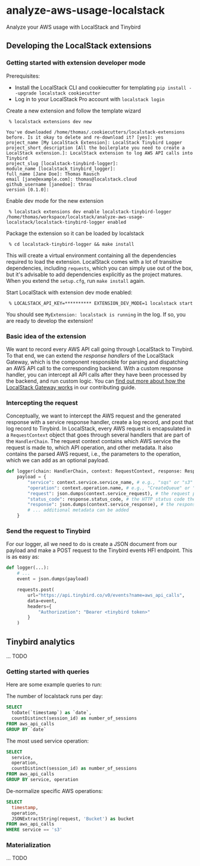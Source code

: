 # analyze-aws-usage-localstack
Analyze your AWS usage with LocalStack and Tinybird


## Developing the LocalStack extensions

### Getting started with extension developer mode

Prerequisites:

* Install the LocalStack CLI and cookiecutter for templating `pip install --upgrade localstack cookiecutter`
* Log in to your LocalStack Pro account with `localstack login`

Create a new extension and follow the template wizard

```console
 % localstack extensions dev new

You've downloaded /home/thomas/.cookiecutters/localstack-extensions before. Is it okay to delete and re-download it? [yes]: yes
project_name [My LocalStack Extension]: LocalStack Tinybird Logger    
project_short_description [All the boilerplate you need to create a LocalStack extension.]: LocalStack extension to log AWS API calls into Tinybird
project_slug [localstack-tinybird-logger]: 
module_name [localstack_tinybird_logger]: 
full_name [Jane Doe]: Thomas Rausch      
email [jane@example.com]: thomas@localstack.cloud
github_username [janedoe]: thrau
version [0.1.0]: 
```

Enable dev mode for the new extension
```console
 % localstack extensions dev enable localstack-tinybird-logger
/home/thomas/workspace/localstack/analyze-aws-usage-localstack/localstack-tinybird-logger enabled
```

Package the extension so it can be loaded by localstack
```console
 % cd localstack-tinybird-logger && make install
```
This will create a virtual environment containing all the dependencies required to load the extension.
LocalStack comes with a lot of transitive dependencies, including `requests`, which you can simply use out of the box, but it's advisable to add dependencies explicitly as the project matures.
When you extend the `setup.cfg`, run `make install` again.

Start LocalStack with extension dev mode enabled:
```console
 % LOCALSTACK_API_KEY=********** EXTENSION_DEV_MODE=1 localstack start
```
You should see `MyExtension: localstack is running` in the log. If so, you are ready to develop the extension!

### Basic idea of the extension

We want to record every AWS API call going through LocalStack to Tinybird.
To that end, we can extend the *response handlers* of the LocalStack Gateway, which is the component responsible for parsing and dispatching an AWS API call to the corresponding backend.
With a custom response handler, you can intercept all API calls after they have been processed by the backend, and run custom logic.
You can [find out more about how the LocalStack Gateway works](https://localstack.notion.site/LocalStack-Core-Concepts-cd342b31882946a0a3dfb4a7b21e8792#ccbea13c299d4b90b5e12d04c7add1b4) in our contributing guide.


### Intercepting the request

Conceptually, we want to intercept the AWS request and the generated response with a service response handler, create a log record, and post that log record to Tinybird.
In LocalStack, every AWS request is encapsulated in a `RequestContext` object that goes through several handlers that are part of the `HandlerChain`.
The request context contains which AWS service the request is made to, which API operation, and other metadata.
It also contains the parsed AWS request, i.e., the parameters to the operation, which we can add as an optional payload.

```python
def logger(chain: HandlerChain, context: RequestContext, response: Response):
    payload = {
        "service": context.service.service_name, # e.g., "sqs" or "s3"
        "operation": context.operation.name, # e.g., "CreateQueue" or "DeleteBucket"
        "request": json.dumps(context.service_request), # the request parameters
        "status_code": response.status_code, # the HTTP status code the backend created
        "response": json.dumps(context.service_response), # the response from the service backend
        # ... additional metadata can be added
    }

```

### Send the request to Tinybird

For our logger, all we need to do is create a JSON document from our payload and make a POST request to the Tinybird events HFI endpoint.
This is as easy as:

```python
def logger(...):
    # ...
    event = json.dumps(payload)

    requests.post(
        url="https://api.tinybird.co/v0/events?name=aws_api_calls",
        data=event,
        headers={
            "Authorization": "Bearer <tinybird token>"
        }
    )
```

## Tinybird analytics

... TODO

### Getting started with queries

Here are some example queries to run:

The number of localstack runs per day:

```sql
SELECT
  toDate(`timestamp`) as `date`,
  countDistinct(session_id) as number_of_sessions
FROM aws_api_calls
GROUP BY `date`
```

The most used service operation:

```sql
SELECT
  service,
  operation,
  countDistinct(session_id) as number_of_sessions
FROM aws_api_calls
GROUP BY service, operation
```

De-normalize specific AWS operations:

```sql
SELECT
  timestamp,
  operation,
  JSONExtractString(request, 'Bucket') as bucket
FROM aws_api_calls
WHERE service == 's3'
```

### Materialization

... TODO
